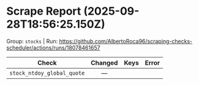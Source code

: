 # Scrape Report (2025-09-28T18:56:25.150Z)

Group: `stocks`  |  Run: https://github.com/AlbertoRoca96/scraping-checks-scheduler/actions/runs/18078461657

| Check | Changed | Keys | Error |
|---|:---:|:--|:--|
| `stock_ntdoy_global_quote` | — |  |  |
